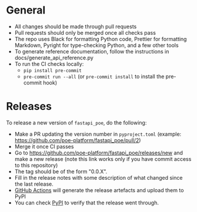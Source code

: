 # General

- All changes should be made through pull requests
- Pull requests should only be merged once all checks pass
- The repo uses Black for formatting Python code, Prettier for formatting Markdown,
  Pyright for type-checking Python, and a few other tools
- To generate reference documentation, follow the instructions in
  docs/generate_api_reference.py
- To run the CI checks locally:
  - `pip install pre-commit`
  - `pre-commit run --all` (or `pre-commit install` to install the pre-commit hook)

# Releases

To release a new version of `fastapi_poe`, do the following:

- Make a PR updating the version number in `pyproject.toml` (example:
  https://github.com/poe-platform/fastapi_poe/pull/2)
- Merge it once CI passes
- Go to https://github.com/poe-platform/fastapi_poe/releases/new and make a new release
  (note this link works only if you have commit access to this repository)
- The tag should be of the form "0.0.X".
- Fill in the release notes with some description of what changed since the last
  release.
- [GitHub Actions](https://github.com/poe-platform/fastapi_poe/actions) will generate
  the release artefacts and upload them to PyPI
- You can check [PyPI](https://pypi.org/project/fastapi-poe/) to verify that the release
  went through.
